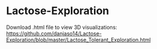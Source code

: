 # Lactose-Exploration

Download .html file to view 3D visualizations: https://github.com/danjaso14/Lactose-Exploration/blob/master/Lactose_Tolerant_Exploration.html
